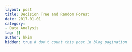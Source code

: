 ```yaml
---
layout: post  
title: Decision Tree and Random Forest
date: 2017-01-01  
category:
- Data Analysis
tag: []  
author: hkim  
hidden: true # don't count this post in blog pagination
---
```


